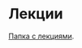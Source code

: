 # Лекции

[Папка с лекциями](https://drive.google.com/drive/folders/1d2pZ4BNT_mMjDhjkmcEVT5N98tsodpTe?usp=share_link).
